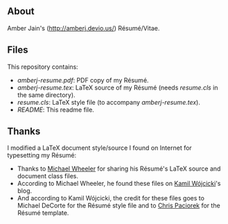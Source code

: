 ## About
Amber Jain's (http://amberj.devio.us/) Résumé/Vitae.

## Files
This repository contains:
* *amberj-resume.pdf*: PDF copy of my Résumé.
* *amberj-resume.tex*: LaTeX source of my Résumé (needs *resume.cls* in the same directory).
* *resume.cls*: LaTeX style file (to accompany *amberj-resume.tex*).
* *README*: This readme file.

## Thanks
I modified a LaTeX document style/source I found on Internet for typesetting my Résumé:

* Thanks to [Michael Wheeler](https://github.com/TheSkorm) for sharing his Résumé's LaTeX source and document class files.
* According to Michael Wheeler, he found these files on [Kamil Wójcicki](http://linux.dsplabs.com.au/resume-writing-example-latex-template-linux-curriculum-vitae-professional-cv-layout-format-text-p54/)'s blog.
* And according to Kamil Wójcicki, the credit for these files goes to Michael DeCorte for the Résumé style file and to [Chris Paciorek](http://www.stat.berkeley.edu/~paciorek/) for the Résumé template.